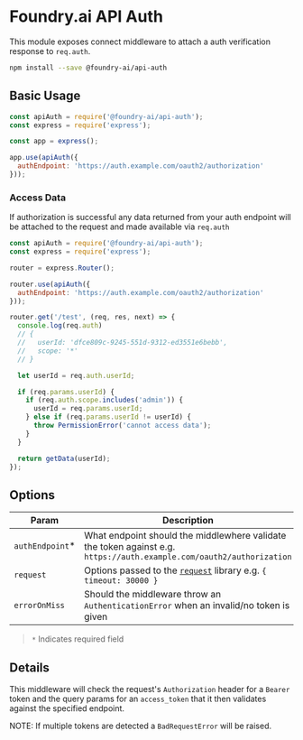 # Foundry.ai API Auth

This module exposes connect middleware to attach a auth verification response to
`req.auth`.

```bash
npm install --save @foundry-ai/api-auth
```

## Basic Usage

```js
const apiAuth = require('@foundry-ai/api-auth');
const express = require('express');

const app = express();

app.use(apiAuth({
  authEndpoint: 'https://auth.example.com/oauth2/authorization'
}));
```

### Access Data

If authorization is successful any data returned from your auth endpoint will be attached to the request and made available via `req.auth`

```js
const apiAuth = require('@foundry-ai/api-auth');
const express = require('express');

router = express.Router();

router.use(apiAuth({
  authEndpoint: 'https://auth.example.com/oauth2/authorization'
}));

router.get('/test', (req, res, next) => {
  console.log(req.auth)
  // {
  //   userId: 'dfce809c-9245-551d-9312-ed3551e6bebb',
  //   scope: '*'
  // }

  let userId = req.auth.userId;

  if (req.params.userId) {
    if (req.auth.scope.includes('admin')) {
      userId = req.params.userId;
    } else if (req.params.userId != userId) {
      throw PermissionError('cannot access data');
    }
  }

  return getData(userId);
});
```

## Options

| Param | Description |
|-------|-------------|
| `authEndpoint`* | What endpoint should the middlewhere validate the token against e.g. `https://auth.example.com/oauth2/authorization` |
| `request`       | Options passed to the [`request`][request-link] library e.g. `{ timeout: 30000 }` |
| `errorOnMiss`   | Should the middleware throw an `AuthenticationError` when an invalid/no token is given |

> `*` Indicates required field

## Details

This middleware will check the request's `Authorization` header for a `Bearer`
token and the query params for an `access_token` that it then validates against
the specified endpoint.

NOTE: If multiple tokens are detected a `BadRequestError` will be raised.

[request-link]: https://github.com/request/request#requestoptions-callback
